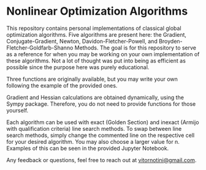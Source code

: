 # Nonlinear Optimization Algorithms

This repository contains personal implementations of classical global optimization algorithms. Five algorithms are present here: the Gradient, Conjugate-Gradient, Newton, Davidon-Fletcher-Powell, and Broyden-Fletcher-Goldfarb-Shanno Methods. The goal is for this repository to serve as a reference for when you may be working on your own implementation of these algorithms. Not a lot of thought was put into being as efficient as possible since the purpose here was purely educational.

Three functions are originally available, but you may write your own following the example of the provided ones.

Gradient and Hessian calculations are obtained dynamically, using the Sympy package. Therefore, you do not need to provide functions for those yourself.

Each algorithm can be used with exact (Golden Section) and inexact (Armijo with qualification criteria) line search methods. To swap between line search methods, simply change the commented line on the respective cell for your desired algorithm. You may also choose a larger value for n. Examples of this can be seen in the provided Jupyter Notebook.

Any feedback or questions, feel free to reach out at vitornotini@gmail.com.
